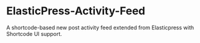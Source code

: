# ElasticPress-Activity-Feed
A shortcode-based new post activity feed extended from Elasticpress with Shortcode UI support.
